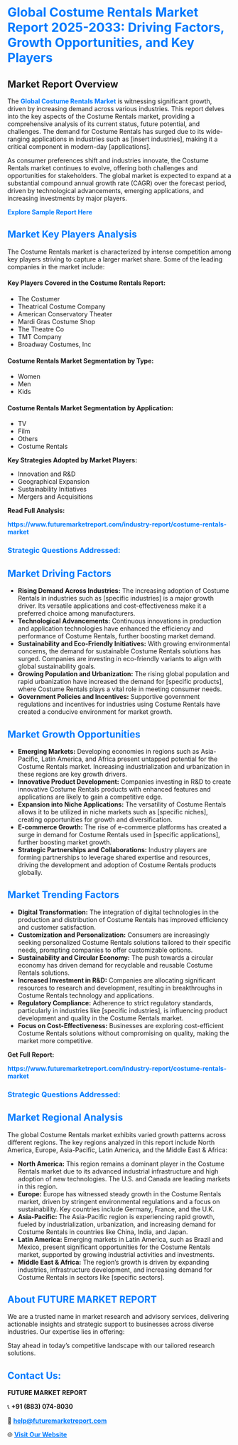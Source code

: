 <h1 style="color: #007BFF;">Global Costume Rentals Market Report 2025-2033: Driving Factors, Growth Opportunities, and Key Players</h1>

<section id="overview">
<h2>Market Report Overview</h2>
<p>The <a href="https://www.futuremarketreport.com/industry-report/costume-rentals-market" style="color: #007BFF; text-decoration: none;"><strong>Global Costume Rentals Market</strong></a> is witnessing significant growth, driven by increasing demand across various industries. This report delves into the key aspects of the Costume Rentals market, providing a comprehensive analysis of its current status, future potential, and challenges. The demand for Costume Rentals has surged due to its wide-ranging applications in industries such as [insert industries], making it a critical component in modern-day [applications].</p>
<p>As consumer preferences shift and industries innovate, the Costume Rentals market continues to evolve, offering both challenges and opportunities for stakeholders. The global market is expected to expand at a substantial compound annual growth rate (CAGR) over the forecast period, driven by technological advancements, emerging applications, and increasing investments by major players.</p>
</section>

<section id="overview">
<p><a href="https://www.futuremarketreport.com/request-sample/reportId=112535" style="color: #007BFF; text-decoration: none;"><strong>Explore Sample Report Here</strong></a></p>
</section>

<section id="key-players">
<h2 style="color: #007BFF;">Market Key Players Analysis</h2>
<p>The Costume Rentals market is characterized by intense competition among key players striving to capture a larger market share. Some of the leading companies in the market include:</p>
<h4>Key Players Covered in the Costume Rentals Report:</h4>
<ul><li>The Costumer</li><li>Theatrical Costume Company</li><li>American Conservatory Theater</li><li>Mardi Gras Costume Shop</li><li>The Theatre Co</li><li>TMT Company</li><li>Broadway Costumes, Inc</li></ul>
<h4>Costume Rentals Market Segmentation by Type:</h4>
<ul><li>Women</li><li>Men</li><li>Kids</li></ul>

<h4>Costume Rentals Market Segmentation by Application:</h4>
<ul><li>TV</li><li>Film</li><li>Others</li><li>Costume Rentals</li></ul>
<p><strong>Key Strategies Adopted by Market Players:</strong></p>
<ul>
<li>Innovation and R&D</li>
<li>Geographical Expansion</li>
<li>Sustainability Initiatives</li>
<li>Mergers and Acquisitions</li>
</ul>
</section>

<section>
<p><strong>Read Full Analysis: </strong></p><a href="https://www.futuremarketreport.com/industry-report/costume-rentals-market" style="color: #007BFF; text-decoration: none;"><strong>https://www.futuremarketreport.com/industry-report/costume-rentals-market</strong></a>
<h3 style="color: #007BFF;">Strategic Questions Addressed:</h3>
</section>

<section id="driving-factors">
<h2 style="color: #007BFF;">Market Driving Factors</h2>
<ul>
<li><strong>Rising Demand Across Industries:</strong> The increasing adoption of Costume Rentals in industries such as [specific industries] is a major growth driver. Its versatile applications and cost-effectiveness make it a preferred choice among manufacturers.</li>
<li><strong>Technological Advancements:</strong> Continuous innovations in production and application technologies have enhanced the efficiency and performance of Costume Rentals, further boosting market demand.</li>
<li><strong>Sustainability and Eco-Friendly Initiatives:</strong> With growing environmental concerns, the demand for sustainable Costume Rentals solutions has surged. Companies are investing in eco-friendly variants to align with global sustainability goals.</li>
<li><strong>Growing Population and Urbanization:</strong> The rising global population and rapid urbanization have increased the demand for [specific products], where Costume Rentals plays a vital role in meeting consumer needs.</li>
<li><strong>Government Policies and Incentives:</strong> Supportive government regulations and incentives for industries using Costume Rentals have created a conducive environment for market growth.</li>
</ul>
</section>

<section id="growth-opportunities">
<h2 style="color: #007BFF;">Market Growth Opportunities</h2>
<ul>
<li><strong>Emerging Markets:</strong> Developing economies in regions such as Asia-Pacific, Latin America, and Africa present untapped potential for the Costume Rentals market. Increasing industrialization and urbanization in these regions are key growth drivers.</li>
<li><strong>Innovative Product Development:</strong> Companies investing in R&D to create innovative Costume Rentals products with enhanced features and applications are likely to gain a competitive edge.</li>
<li><strong>Expansion into Niche Applications:</strong> The versatility of Costume Rentals allows it to be utilized in niche markets such as [specific niches], creating opportunities for growth and diversification.</li>
<li><strong>E-commerce Growth:</strong> The rise of e-commerce platforms has created a surge in demand for Costume Rentals used in [specific applications], further boosting market growth.</li>
<li><strong>Strategic Partnerships and Collaborations:</strong> Industry players are forming partnerships to leverage shared expertise and resources, driving the development and adoption of Costume Rentals products globally.</li>
</ul>
</section>

<section id="trending-factors">
<h2 style="color: #007BFF;">Market Trending Factors</h2>
<ul>
<li><strong>Digital Transformation:</strong> The integration of digital technologies in the production and distribution of Costume Rentals has improved efficiency and customer satisfaction.</li>
<li><strong>Customization and Personalization:</strong> Consumers are increasingly seeking personalized Costume Rentals solutions tailored to their specific needs, prompting companies to offer customizable options.</li>
<li><strong>Sustainability and Circular Economy:</strong> The push towards a circular economy has driven demand for recyclable and reusable Costume Rentals solutions.</li>
<li><strong>Increased Investment in R&D:</strong> Companies are allocating significant resources to research and development, resulting in breakthroughs in Costume Rentals technology and applications.</li>
<li><strong>Regulatory Compliance:</strong> Adherence to strict regulatory standards, particularly in industries like [specific industries], is influencing product development and quality in the Costume Rentals market.</li>
<li><strong>Focus on Cost-Effectiveness:</strong> Businesses are exploring cost-efficient Costume Rentals solutions without compromising on quality, making the market more competitive.</li>
</ul>
</section>

<section>
<p><strong>Get Full Report: </strong></p><a href="https://www.futuremarketreport.com/industry-report/costume-rentals-market" style="color: #007BFF; text-decoration: none;"><strong>https://www.futuremarketreport.com/industry-report/costume-rentals-market</strong></a>
<h3 style="color: #007BFF;">Strategic Questions Addressed:</h3>
</section>


<section id="regional-analysis">
<h2 style="color: #007BFF;">Market Regional Analysis</h2>
<p>The global Costume Rentals market exhibits varied growth patterns across different regions. The key regions analyzed in this report include North America, Europe, Asia-Pacific, Latin America, and the Middle East & Africa:</p>
<ul>
<li><strong>North America:</strong> This region remains a dominant player in the Costume Rentals market due to its advanced industrial infrastructure and high adoption of new technologies. The U.S. and Canada are leading markets in this region.</li>
<li><strong>Europe:</strong> Europe has witnessed steady growth in the Costume Rentals market, driven by stringent environmental regulations and a focus on sustainability. Key countries include Germany, France, and the U.K.</li>
<li><strong>Asia-Pacific:</strong> The Asia-Pacific region is experiencing rapid growth, fueled by industrialization, urbanization, and increasing demand for Costume Rentals in countries like China, India, and Japan.</li>
<li><strong>Latin America:</strong> Emerging markets in Latin America, such as Brazil and Mexico, present significant opportunities for the Costume Rentals market, supported by growing industrial activities and investments.</li>
<li><strong>Middle East & Africa:</strong> The region’s growth is driven by expanding industries, infrastructure development, and increasing demand for Costume Rentals in sectors like [specific sectors].</li>
</ul>
</section>

<footer>
<h2 style="color: #007BFF;">About FUTURE MARKET REPORT</h2>
<p>We are a trusted name in market research and advisory services, delivering actionable insights and strategic support to businesses across diverse industries. Our expertise lies in offering:</p>

<p>Stay ahead in today’s competitive landscape with our tailored research solutions.</p>

<h2 style="color: #007BFF;">Contact Us:</h2>
<p><strong>FUTURE MARKET REPORT</strong></p>
<p>📞 <strong>+91 (883) 074-8030</strong></p>
<p>📧 <strong><a href="mailto:help@futuremarketreport.com" style="color: #007BFF;">help@futuremarketreport.com</a></strong></p>
<p>🌐 <strong><a href="https://www.futuremarketreport.com/" style="color: #007BFF;">Visit Our Website</a></strong></p>
</footer>